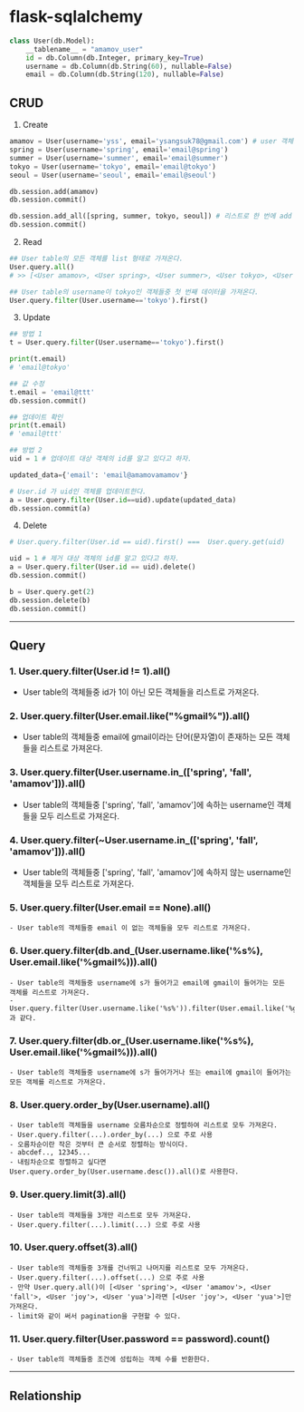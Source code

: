 # flask-sqlalchemy

```python
class User(db.Model):
    __tablename__ = "amamov_user"
    id = db.Column(db.Integer, primary_key=True)
    username = db.Column(db.String(60), nullable=False)
    email = db.Column(db.String(120), nullable=False)

```

## CRUD

1. Create

```python
amamov = User(username='yss', email='ysangsuk78@gmail.com') # user 객체 생성
spring = User(username='spring', email='email@spring')
summer = User(username='summer', email='email@summer')
tokyo = User(username='tokyo', email='email@tokyo')
seoul = User(username='seoul', email='email@seoul')

db.session.add(amamov)
db.session.commit()

db.session.add_all([spring, summer, tokyo, seoul]) # 리스트로 한 번에 add
db.session.commit()
```

2. Read

```python
## User table의 모든 객체를 list 형태로 가져온다.
User.query.all()
# >> [<User amamov>, <User spring>, <User summer>, <User tokyo>, <User seoul>]

## User table의 username이 tokyo인 객체들중 첫 번째 데이터을 가져온다.
User.query.filter(User.username=='tokyo').first()
```

3. Update

```python
## 방법 1
t = User.query.filter(User.username=='tokyo').first()

print(t.email)
# 'email@tokyo'

## 값 수정
t.email = 'email@ttt'
db.session.commit()

## 업데이트 확인
print(t.email)
# 'email@ttt'

## 방법 2
uid = 1 # 업데이트 대상 객체의 id를 알고 있다고 하자.

updated_data={'email': 'email@amamovamamov'}

# User.id 가 uid인 객체를 업데이트한다.
a = User.query.filter(User.id==uid).update(updated_data)
db.session.commit(a)
```

4. Delete

```python
# User.query.filter(User.id == uid).first() ===  User.query.get(uid)

uid = 1 # 제거 대상 객체의 id를 알고 있다고 하자.
a = User.query.filter(User.id == uid).delete()
db.session.commit()

b = User.query.get(2)
db.session.delete(b)
db.session.commit()
```

---

## Query

### 1. User.query.filter(User.id != 1).all()

- User table의 객체들중 id가 1이 아닌 모든 객체들을 리스트로 가져온다.

### 2. User.query.filter(User.email.like("%gmail%")).all()

- User table의 객체들중 email에 gmail이라는 단어(문자열)이 존재하는 모든 객체들을 리스트로 가져온다.

### 3. User.query.filter(User.username.in\_(['spring', 'fall', 'amamov'])).all()

- User table의 객체들중 ['spring', 'fall', 'amamov']에 속하는 username인 객체들을 모두 리스트로 가져온다.

### 4. User.query.filter(~User.username.in\_(['spring', 'fall', 'amamov'])).all()

- User table의 객체들중 ['spring', 'fall', 'amamov']에 속하지 않는 username인 객체들을 모두 리스트로 가져온다.

### 5. User.query.filter(User.email == None).all()

    - User table의 객체들중 email 이 없는 객체들을 모두 리스트로 가져온다.

### 6. User.query.filter(db.and\_(User.username.like('%s%), User.email.like('%gmail%))).all()

    - User table의 객체들중 username에 s가 들어가고 email에 gmail이 들어가는 모든 객체를 리스트로 가져온다.
    - User.query.filter(User.username.like('%s%')).filter(User.email.like('%gmail%')).all() 과 같다.

### 7. User.query.filter(db.or\_(User.username.like('%s%), User.email.like('%gmail%))).all()

    - User table의 객체들중 username에 s가 들어가거나 또는 email에 gmail이 들어가는 모든 객체를 리스트로 가져온다.

### 8. User.query.order_by(User.username).all()

    - User table의 객체들을 username 오름차순으로 정렬하여 리스트로 모두 가져온다.
    - User.query.filter(...).order_by(...) 으로 주로 사용
    - 오름차순이란 작은 것부터 큰 순서로 정렬하는 방식이다.
    - abcdef.., 12345...
    - 내림차순으로 정렬하고 싶다면 User.query.order_by(User.username.desc()).all()로 사용한다.

### 9. User.query.limit(3).all()

    - User table의 객체들을 3개만 리스트로 모두 가져온다.
    - User.query.filter(...).limit(...) 으로 주로 사용

### 10. User.query.offset(3).all()

    - User table의 객체들중 3개를 건너뛰고 나머지를 리스트로 모두 가져온다.
    - User.query.filter(...).offset(...) 으로 주로 사용
    - 만약 User.query.all()이 [<User 'spring'>, <User 'amamov'>, <User 'fall'>, <User 'joy'>, <User 'yua'>]라면 [<User 'joy'>, <User 'yua'>]만 가져온다.
    - limit와 같이 써서 pagination을 구현할 수 있다.

### 11. User.query.filter(User.password == password).count()

    - User table의 객체들중 조건에 성립하는 객체 수를 반환한다.

---

## Relationship
